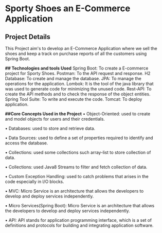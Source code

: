 # Sporty Shoes an E-Commerce Application
## Project Details
This Project aim's to develop an E-Commerce Application where we sell the shoes and keep a track on purchase reports of all the customers using Spring Boot.

**## Technologies and tools Used**
Spring Boot: To create a E-commerce project for Sporty Shoes.
Postman: To the API request and response.
H2 Database: To create and manage the database.
JPA: To manage the operations for the application.
Lombok: It is the tool of the java library that was used to generate code for minimizing the unused code.
Rest-API: To create the API methods and to check the response of the object entities.
Spring Tool Suite: To write and execute the code.
Tomcat: To deploy  application.

**##Core Concepts Used in the Project**
• Object-Oriented: used to create and model objects for users and their credentials.

• Databases: used to store and retrieve data.

• Data Sources: used to define a set of properties required to identify and access the database.

• Collections: used some collections such array-list to store collection of data.

• Collections: used Java8 Streams to filter and fetch collection of data.

• Custom Exception Handling: used to catch problems that arises in the code especially in I/O blocks.

• MVC: Micro Service is an architecture that allows the developers to develop and deploy services independently.

• Micro Services(Spring Boot): Micro Service is an architecture that allows the developers to develop and deploy services independently.

• API: API stands for application programming interface, which is a set of definitions and protocols for building and integrating application software.
